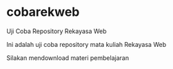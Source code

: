 # cobarekweb
Uji Coba Repository Rekayasa Web

Ini adalah uji coba repository mata kuliah Rekayasa Web

Silakan mendownload materi pembelajaran
